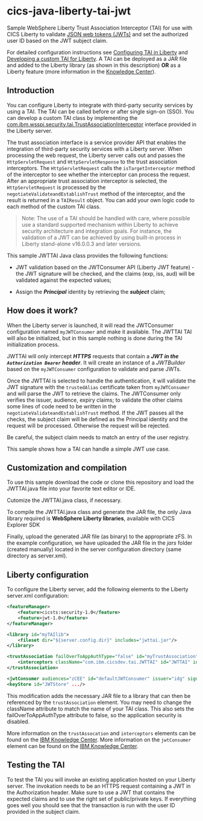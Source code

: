 # cics-java-liberty-tai-jwt
Sample WebSphere Liberty Trust Association Interceptor (TAI) for use with CICS Liberty to validate [JSON web tokens (JWTs)](https://tools.ietf.org/html/rfc7519)
and set the authorized user ID based on the JWT subject claim.

For detailed configuration instructions see [Configuring TAI in Liberty](https://www.ibm.com/support/knowledgecenter/en/SSEQTP_liberty/com.ibm.websphere.wlp.nd.multiplatform.doc/ae/twlp_sec_tai.html) and [Developing a custom TAI for Liberty](https://www.ibm.com/support/knowledgecenter/en/SSEQTP_liberty/com.ibm.websphere.wlp.nd.multiplatform.doc/ae/twlp_dev_custom_tai.html).
A TAI can be deployed as a JAR file and added to the Liberty library (as shown in this description) **__OR__** as a Liberty feature (more information in the [Knowledge Center](https://www.ibm.com/support/knowledgecenter/SSEQTP_liberty/com.ibm.websphere.wlp.nd.multiplatform.doc/ae/twlp_feat_tai.html)).

## Introduction

You can configure Liberty to integrate with third-party security services by using a TAI. The TAI can be called before or after single sign-on (SSO).
You can develop a custom TAI class by implementing the [com.ibm.wsspi.security.tai.TrustAssociationInterceptor](https://www.ibm.com/support/knowledgecenter/en/SSEQTP_liberty/com.ibm.websphere.javadoc.liberty.doc/com.ibm.websphere.appserver.api.security_1.2-javadoc/com/ibm/wsspi/security/tai/TrustAssociationInterceptor.html) interface provided in the Liberty server.

The trust association interface is a service provider API that enables the integration of third-party security services with a Liberty server. When processing the web request, the Liberty server calls out and passes the `HttpServletRequest` and `HttpServletResponse` to the trust association interceptors. The `HttpServletRequest` calls the `isTargetInterceptor` method of the interceptor to see whether the interceptor can process the request. After an appropriate trust association interceptor is selected, the `HttpServletRequest` is processed by the `negotiateValidateandEstablishTrust` method of the interceptor, and the result is returned in a `TAIResult` object. You can add your own logic code to each method of the custom TAI class.

> Note: The use of a TAI should be handled with care, where possible use a standard supported mechanism within Liberty to achieve security architecture and integration goals. For instance, the validation of a JWT can be achieved by using built-in process in Liberty stand-alone v16.0.0.3 and later versions.

This sample JWTTAI Java class provides the following functions:

* JWT validation based on the JWTConsumer API (Liberty JWT feature) - the JWT signature will be checked, and the claims (exp, iss, aud) will be validated against the expected values;

* Assign the ***Principal*** identity by retrieving the ***subject*** claim;

## How does it work?

When the Liberty server is launched, it will read the JWTConsumer configuration named `myJWTConsumer` and make it available. The JWTTAI TAI will also be initialized, but in this sample nothing is done during the TAI initialization process.

JWTTAI will only intercept ***HTTPS*** requests that contain a ***JWT in the `Authorization Bearer` header***.
It will create an instance of a *JWTBuilder* based on the `myJWTConsumer` configuration to validate and parse JWTs.

Once the JWTTAI is selected to handle the authentication, it will validate the JWT signature with the `trustedAlias` certificate taken from `myJWTConsumer` and will parse the JWT to retrieve the claims. 
The JWTConsumer only verifies the issuer, audience, expiry claims; to validate the other claims some lines of code need to be written in the `negotiateValidateandEstablishTrust` method.
If the JWT passes all the checks, the subject claim will be defined as the Principal identity and the request will be processed.
Otherwise the request will be rejected. 

Be careful, the subject claim needs to match an entry of the user registry.

This sample shows how a TAI can handle a simple JWT use case.

## Customization and compilation

To use this sample download the code or clone this repository and load the JWTTAI.java file into your favorite text editor or IDE.

Cutomize the JWTTAI.java class, if necessary. 

To compile the JWTTAI.java class and generate the JAR file, the only Java library required is **__WebSphere Liberty libraries__**, available with CICS Explorer SDK

Finally, upload the generated JAR file (as binary) to the appropriate zFS. In the example configuration, we have uploaded the JAR file in the *jars* folder (created manually) located in the server configuration directory (same directory as server.xml).

## Liberty configuration

To configure the Liberty server, add the following elements to the Liberty server.xml configuration:

```xml
<featureManager>
    <feature>cicsts:security-1.0</feature>
    <feature>jwt-1.0</feature>
</featureManager>

<library id="myTAIlib">
    <fileset dir="${server.config.dir}" includes="jwttai.jar"/>
</library>

<trustAssociation failOverToAppAuthType="false" id="myTrustAssociation" invokeForUnprotectedURI="false">
    <interceptors className="com.ibm.cicsdev.tai.JWTTAI" id="JWTTAI" invokeAfterSSO="true" invokeBeforeSSO="false" libraryRef="myTAIlib"/>
</trustAssociation>

<jwtConsumer audiences="zCEE" id="defaultJWTConsumer" issuer="idg" signatureAlgorithm="RS256" trustStoreRef="JWTStore" trustedAlias="DefaultCert.APIC"/>
<keyStore id="JWTStore" .../>

```

This modification adds the necessary JAR file to a library that can then be referenced by the `trustAssociation` element.
You may need to change the className attribute to match the name of your TAI class.
This also sets the failOverToAppAuthType attribute to false, so the application security is disabled.

More information on the `trustAssocation` and `interceptors` elements can be found on the [IBM Knowledge Center](https://www.ibm.com/support/knowledgecenter/en/SSEQTP_liberty/com.ibm.websphere.liberty.autogen.base.doc/ae/rwlp_config_trustAssociation.html).
More information on the `jwtConsumer` element can be found on the [IBM Knowledge Center](https://www.ibm.com/support/knowledgecenter/en/SSEQTP_liberty/com.ibm.websphere.liberty.autogen.base.doc/ae/rwlp_config_jwtConsumer.html).

## Testing the TAI

To test the TAI you will invoke an existing application hosted on your Liberty server. The invokation needs to be an HTTPS request containing a JWT in the Authorization header.
Make sure to use a JWT that contains the expected claims and to use the right set of public/private keys. If everything goes well you should see that the transaction is run with the user ID provided in the subject claim.
